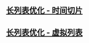 ## [长列表优化 - 时间切片](https://juejin.cn/post/6844903938894872589)
## [长列表优化 - 虚拟列表](https://juejin.cn/post/6844903982742110216)